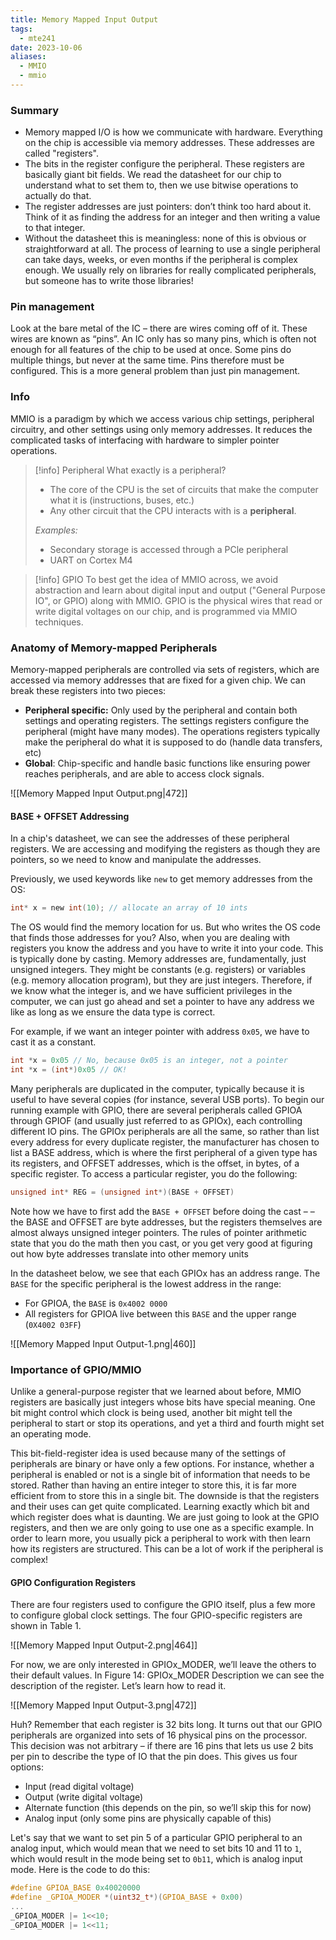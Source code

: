 ```yaml
---
title: Memory Mapped Input Output
tags:
  - mte241
date: 2023-10-06
aliases:
  - MMIO
  - mmio
---
```

### Summary
- Memory mapped I/O is how we communicate with hardware. Everything on the chip is accessible via memory addresses. These addresses are called "registers".
- The bits in the register configure the peripheral. These registers are basically giant bit fields. We read the datasheet for our chip to understand what to set them to, then we use bitwise operations to actually do that.
- The register addresses are just pointers: don’t think too hard about it. Think of it as finding the address for an integer and then writing a value to that integer.
- Without the datasheet this is meaningless: none of this is obvious or straightforward at all. The process of learning to use a single peripheral can take days, weeks, or even months if the peripheral is complex enough. We usually rely on libraries for really complicated peripherals, but someone has to write those libraries!

### Pin management
Look at the bare metal of the IC – there are wires coming off of it. These wires are known as “pins”. An IC only has so many pins, which is often not enough for all features of the chip to be used at once. Some pins do multiple things, but never at the same time. Pins therefore must be configured. This is a more general problem than just pin management.

### Info
MMIO is a paradigm by which we access various chip settings, peripheral circuitry, and other settings using only memory addresses. It reduces the complicated tasks of interfacing with hardware to simpler pointer operations.

>[!info] Peripheral
>What exactly is a peripheral? 
>- The core of the CPU is the set of circuits that make the computer what it is (instructions, buses, etc.)
>- Any other circuit that the CPU interacts with is a **peripheral**.
>
>*Examples:* 
>- Secondary storage is accessed through a PCle peripheral
>- UART on Cortex M4

>[!info] GPIO
>To best get the idea of MMIO across, we avoid abstraction and learn about digital input and output ("General Purpose IO", or GPIO) along with MMIO. GPIO is the physical wires that read or write digital voltages on our chip, and is programmed via MMIO techniques.

### Anatomy of Memory-mapped Peripherals
Memory-mapped peripherals are controlled via sets of registers, which are accessed via memory addresses that are fixed for a given chip. We can break these registers into two pieces:
- **Peripheral specific:** Only used by the peripheral and contain both settings and operating registers. The settings registers configure the peripheral (might have many modes). The operations registers typically make the peripheral do what it is supposed to do (handle data transfers, etc)
- **Global**: Chip-specific and handle basic functions like ensuring power reaches peripherals, and are able to access clock signals.

![[Memory Mapped Input Output.png|472]]

#### BASE + OFFSET Addressing
In a chip's datasheet, we can see the addresses of these peripheral registers. We are accessing and modifying the registers as though they are pointers, so we need to know and manipulate the addresses.

Previously, we used keywords like `new` to get memory addresses from the OS:
```c
int* x = new int(10); // allocate an array of 10 ints
```

The OS would find the memory location for us. But who writes the OS code that finds those addresses for you? Also, when you are dealing with registers you know the address and you have to write it into your code. This is typically done by casting. Memory addresses are, fundamentally, just unsigned integers. They might be constants (e.g. registers) or variables (e.g. memory allocation program), but they are just integers. Therefore, if we know what the integer is, and we have sufficient privileges in the computer, we can just go ahead and set a pointer to have any address we like as long as we ensure the data type is correct. 

For example, if we want an integer pointer with address `0x05`, we have to cast it as a constant.
```c
int *x = 0x05 // No, because 0x05 is an integer, not a pointer
int *x = (int*)0x05 // OK!
```

Many peripherals are duplicated in the computer, typically because it is useful to have several copies (for instance, several USB ports). To begin our running example with GPIO, there are several peripherals called GPIOA through GPIOF (and usually just referred to as GPIOx), each controlling different IO pins. The GPIOx peripherals are all the same, so rather than list every address for every duplicate register, the manufacturer has chosen to list a BASE address, which is where the first peripheral of a given type has its registers, and OFFSET addresses, which is the offset, in bytes, of a specific register. To access a particular register, you do the following:
```c
unsigned int* REG = (unsigned int*)(BASE + OFFSET)
```

Note how we have to first add the `BASE + OFFSET` before doing the cast – – the BASE and OFFSET are byte addresses, but the registers themselves are almost always unsigned integer pointers. The rules of pointer arithmetic state that you do the math then you cast, or you get very good at figuring out how byte addresses translate into other memory units

In the datasheet below, we see that each GPIOx has an address range. The `BASE` for the specific peripheral is the lowest address in the range:
- For GPIOA, the `BASE` is `0x4002 0000`
- All registers for GPIOA live between this `BASE` and the upper range (`0X4002 03FF`)

![[Memory Mapped Input Output-1.png|460]]

### Importance of GPIO/MMIO
Unlike a general-purpose register that we learned about before, MMIO registers are basically just integers whose bits have special meaning. One bit might control which clock is being used, another bit might tell the peripheral to start or stop its operations, and yet a third and fourth might set an operating mode. 

This bit-field-register idea is used because many of the settings of peripherals are binary or have only a few options. For instance, whether a peripheral is enabled or not is a single bit of information that needs to be stored. Rather than having an entire integer to store this, it is far more efficient from to store this in a single bit. The downside is that the registers and their uses can get quite complicated. Learning exactly which bit and which register does what is daunting. We are just going to look at the GPIO registers, and then we are only going to use one as a specific example. In order to learn more, you usually pick a peripheral to work with then learn how its registers are structured. This can be a lot of work if the peripheral is complex!

#### GPIO Configuration Registers
There are four registers used to configure the GPIO itself, plus a few more to configure global clock settings. The four GPIO-specific registers are shown in Table 1.

![[Memory Mapped Input Output-2.png|464]]

For now, we are only interested in GPIOx_MODER, we’ll leave the others to their default values. In Figure 14: GPIOx_MODER Description we can see the description of the register. Let’s learn how to read it.

![[Memory Mapped Input Output-3.png|472]]

Huh? Remember that each register is 32 bits long. It turns out that our GPIO peripherals are organized into sets of 16 physical pins on the processor. This decision was not arbitrary – if there are 16 pins that lets us use 2 bits per pin to describe the type of IO that the pin does. This gives us four options:
- Input (read digital voltage)
- Output (write digital voltage)
- Alternate function (this depends on the pin, so we’ll skip this for now)
- Analog input (only some pins are physically capable of this)

Let's say that we want to set pin 5 of a particular GPIO peripheral to an analog input, which would mean that we need to set bits 10 and 11 to `1`, which would result in the mode being set to `0b11`, which is analog input mode. Here is the code to do this:
```c
#define GPIOA_BASE 0x40020000 
#define _GPIOA_MODER *(uint32_t*)(GPIOA_BASE + 0x00) 
... 
_GPIOA_MODER |= 1<<10; 
_GPIOA_MODER |= 1<<11;
```